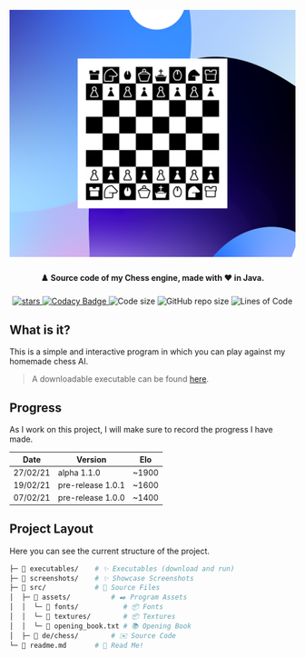 <h1 align="center">
  <br>
  <img src="https://raw.githubusercontent.com/StylexTV/Schach/main/screenshots/0.png">
  <br>
</h1>

<h4 align="center">♟️ Source code of my Chess engine, made with ❤️ in Java.</h4>

<p align="center">
  <a href="https://GitHub.com/StylexTV/Schach/stargazers/">
    <img alt="stars" src="https://img.shields.io/github/stars/StylexTV/Schach.svg?color=ffdd00"/>
  </a>
  <a href="https://www.codacy.com/gh/StylexTV/Schach/dashboard?utm_source=github.com&amp;utm_medium=referral&amp;utm_content=StylexTV/Schach&amp;utm_campaign=Badge_Grade">
    <img alt="Codacy Badge" src="https://app.codacy.com/project/badge/Grade/87d05813cf254b988460cccc67134bec"/>
  </a>
  <a>
    <img alt="Code size" src="https://img.shields.io/github/languages/code-size/StylexTV/Schach.svg"/>
  </a>
  <a>
    <img alt="GitHub repo size" src="https://img.shields.io/github/repo-size/StylexTV/Schach.svg"/>
  </a>
  <a>
    <img alt="Lines of Code" src="https://tokei.rs/b1/github/StylexTV/Schach?category=code"/>
  </a>
</p>

## What is it?
This is a simple and interactive program in which you can play against my homemade chess AI.
> A downloadable executable can be found [here](https://github.com/StylexTV/Schach/raw/main/executables/Schach.jar).

## Progress
As I work on this project, I will make sure to record the progress I have made.

Date | Version | Elo
--- | --- | ---
27/02/21 | alpha 1.1.0 | ~1900
19/02/21 | pre-release 1.0.1 | ~1600
07/02/21 | pre-release 1.0.0 | ~1400

## Project Layout
Here you can see the current structure of the project.

```bash
├─ 📂 executables/    # ✨ Executables (download and run)
├─ 📂 screenshots/    # ✨ Showcase Screenshots
├─ 📂 src/            # 🌟 Source Files
│  ├─ 📂 assets/          # ✒️ Program Assets
│  │  └─ 📂 fonts/           # 📦 Fonts
│  │  └─ 📂 textures/        # 📦 Textures
│  │  └─ 📃 opening_book.txt # 📚 Opening Book
│  ├─ 📂 de/chess/        # ✉️ Source Code
└─ 📃 readme.md       # 📖 Read Me!
```
